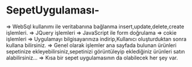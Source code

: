 # SepetUygulaması-

=> WebSql kullanımı ile veritabanına bağlanma insert,update,delete,create işlemleri.
=> JQuery işlemleri
=> JavaScript ile form doğrulama 
=> cokie işlemleri
=> Uygulamayı bilgisayarınıza indirip,Kullanıcı oluşturduktan sonra kullana bilirsiniz.
=> Genel olarak işlemler ana sayfada bulunan ürünleri sepetinize ekleyebilirsiniz,sepetinizi görüntüleyip eklediğiniz ürünleri 
    satın alabilirsiniz...
=> Kısa bir sepet uygulamasının da olabilecek her şey var.    
